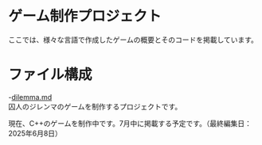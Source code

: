 # ゲーム制作プロジェクト
ここでは、様々な言語で作成したゲームの概要とそのコードを掲載しています。

# ファイル構成
-[dilemma.md](dilemma.md/) <br>
囚人のジレンマのゲームを制作するプロジェクトです。


現在、C++のゲームを制作中です。7月中に掲載する予定です。（最終編集日：2025年6月8日）
